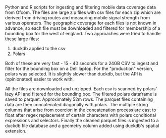 Python and R scripts for ingesting and filtering mobile data coverage data from Ofcom.
The files are large zip files with csv files for each zip which are derived from driving routes and measuring mobile signal strength from various operators.
The geographic coverage for each files is not known in advance, so each file must be downloaded and filtered for membership of a bounding box for the west of england.
Two approaches were tried to handle these large files:
1. duckdb applied to the csv
2. Polars

Both of these are very fast - 15 - 40 seconds for a 24GB CSV to ingest and filter for the bounding box on a Dell laptop.
For the "production" version, polars was selected. It is slightly slower than duckdb, but the API is (opinionated) easier to work with.

All the files are downloaded and unzipped.
Each csv is scanned by polars' lazy API and filtered for the bounding box.
The filtered polars dataframe is saved to parquet. Approximately 52m rows.
The parquet files containing data are then concatenated diagonally with polars.
The multiple string columns that arise from coercion in the concatenation process are cast to float after regex replacement of certain characters with polars conditional expressions and selectors.
Finally the cleaned parquet files is ingested to a duckdb file database and a geometry column added using duckdb's spatial extension.
